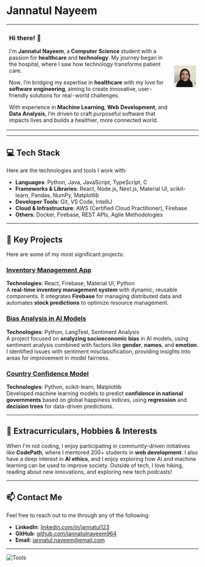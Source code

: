 # Jannatul Nayeem

<table>
  <tr>
    <td>
      <h3>Hi there! 👋</h3>
      <p>I'm <strong>Jannatul Nayeem</strong>, a <strong>Computer Science</strong> student with a passion for <strong>healthcare</strong> and <strong>technology</strong>. My journey           began in the hospital, where I saw how technology transforms patient care.</p>
      <p>Now, I’m bridging my expertise in <strong>healthcare</strong> with my love for <strong>software engineering</strong>, aiming to create innovative, user-friendly solutions for         real-world challenges.</p>
      <p>With experience in <strong>Machine Learning</strong>, <strong>Web Development</strong>, and <strong>Data Analysis</strong>, I’m driven to craft purposeful software that              impacts lives and builds a healthier, more connected world.</p>
    </td>
    <td>
      <img src="IMG_1468.jpeg" alt="Profile Image" width="200">
    </td>
  </tr>
</table>

---

## 💻 Tech Stack

Here are the technologies and tools I work with:

- **Languages**: Python, Java, JavaScript, TypeScript, C
- **Frameworks & Libraries**: React, Node.js, Next.js, Material UI, scikit-learn, Pandas, NumPy, Matplotlib
- **Developer Tools**: Git, VS Code, IntelliJ
- **Cloud & Infrastructure**: AWS (Certified Cloud Practitioner), Firebase
- **Others**: Docker, Firebase, REST APIs, Agile Methodologies

---

## 🔑 Key Projects

Here are some of my most significant projects:

### [**Inventory Management App**](https://github.com/jannatulnayeem964/inventory-management-app)  
**Technologies**: React, Firebase, Material UI, Python  
A **real-time inventory management system** with dynamic, reusable components. It integrates **Firebase** for managing distributed data and automates **stock predictions** to optimize resource management.

### [**Bias Analysis in AI Models**](https://github.com/jannatulnayeem964/BiasAnalysisAI)  
**Technologies**: Python, LangTest, Sentiment Analysis  
A project focused on **analyzing socioeconomic bias** in AI models, using sentiment analysis combined with factors like **gender**, **names**, and **emotion**. I identified issues with sentiment misclassification, providing insights into areas for improvement in model fairness.

### [**Country Confidence Model**](https://github.com/jannatulnayeem964/CountryConfidenceModel)  
**Technologies**: Python, scikit-learn, Matplotlib  
Developed machine learning models to predict **confidence in national governments** based on global happiness indices, using **regression** and **decision trees** for data-driven predictions.

---

## 🌱 Extracurriculars, Hobbies & Interests

When I'm not coding, I enjoy participating in community-driven initiatives like **CodePath**, where I mentored 200+ students in **web development**. I also have a deep interest in **AI ethics**, and I enjoy exploring how AI and machine learning can be used to improve society. Outside of tech, I love hiking, reading about new innovations, and exploring new tech podcasts!

---

## 📫 Contact Me

Feel free to reach out to me through any of the following:

- **LinkedIn**: [linkedin.com/in/jannatul123](https://linkedin.com/in/jannatul123)
- **GitHub**: [github.com/jannatulnayeem964](https://github.com/jannatulnayeem964)
- **Email**: [jannatul.nayeem@email.com](mailto:jannatul.nayeem@email.com)

---

![Tools](tools-image.png)

